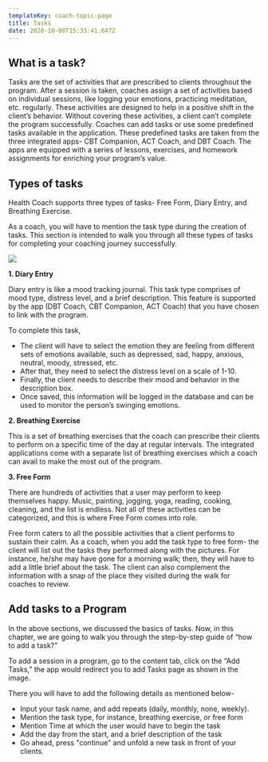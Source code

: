 ```yaml
---
templateKey: coach-topic-page
title: Tasks
date: 2020-10-08T15:33:41.647Z
---
```

## What is a task?

Tasks are the set of activities that are prescribed to clients throughout the program. After a session is taken, coaches assign a set of activities based on individual sessions, like logging your emotions, practicing meditation, etc. regularly. These activities are designed to help in a positive shift in the client’s behavior. Without covering these activities, a client can’t complete the program successfully. Coaches can add tasks or use some predefined tasks available in the application. These predefined tasks are taken from the three integrated apps- CBT Companion, ACT Coach, and DBT Coach. The apps are equipped with a series of lessons, exercises, and homework assignments for enriching your program’s value. 

## Types of tasks

Health Coach supports three types of tasks- Free Form, Diary Entry, and Breathing Exercise.

As a coach, you will have to mention the task type during the creation of tasks. This section is intended to walk you through all these types of tasks for completing your coaching journey successfully.

![](/img/type-of-tasks-i.png)

**1. Diary Entry**

Diary entry is like a mood tracking journal. This task type comprises of mood type, distress level, and a brief description. This feature is supported by the app (DBT Coach, CBT Companion, ACT Coach) that you have chosen to link with the program. 

To complete this task, 

* The client will have to select the emotion they are feeling from different sets of emotions available, such as depressed, sad, happy, anxious, neutral, moody, stressed, etc.
* After that, they need to select the distress level on a scale of 1-10.
* Finally, the client needs to describe their mood and behavior in the description box. 
* Once saved, this information will be logged in the database and can be used to monitor the person’s swinging emotions.

**2. Breathing Exercise**

This is a set of breathing exercises that the coach can prescribe their clients to perform on a specific time of the day at regular intervals. The integrated applications come with a separate list of breathing exercises which a coach can avail to make the most out of the program. 

**3. Free Form**

There are hundreds of activities that a user may perform to keep themselves happy. Music, painting, jogging, yoga, reading, cooking, cleaning, and the list is endless. Not all of these activities can be categorized, and this is where Free Form comes into role. 

Free form caters to all the possible activities that a client performs to sustain their calm. 
 As a coach, when you add the task type to free form- the client will list out the tasks they performed along with the pictures. For instance, he/she may have gone for a morning walk; then, they will have to add a little brief about the task. The client can also complement the information with a snap of the place they visited during the walk for coaches to review.

## Add tasks to a Program

In the above sections, we discussed the basics of tasks. Now, in this chapter, we are going to walk you through the step-by-step guide of “how to add a task?” 

To add a session in a program, go to the content tab, click on the “Add Tasks,” the app would redirect you to add Tasks page as shown in the image.

There you will have to add the following details as mentioned below-

* Input your task name, and add repeats (daily, monthly, none, weekly).
* Mention the task type, for instance, breathing exercise, or free form
* Mention Time at which the user would have to begin the task
* Add the day from the start, and a brief description of the task
* Go ahead, press "continue" and unfold a new task in front of your clients.
